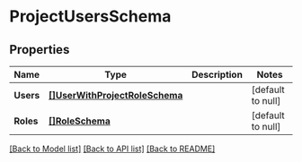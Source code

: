 # ProjectUsersSchema

## Properties
Name | Type | Description | Notes
------------ | ------------- | ------------- | -------------
**Users** | [**[]UserWithProjectRoleSchema**](userWithProjectRoleSchema.md) |  | [default to null]
**Roles** | [**[]RoleSchema**](roleSchema.md) |  | [default to null]

[[Back to Model list]](../README.md#documentation-for-models) [[Back to API list]](../README.md#documentation-for-api-endpoints) [[Back to README]](../README.md)

